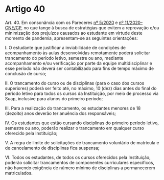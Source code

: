 # Artigo 40

Art. 40. Em consonância com os Pareceres [nº 5/2020](http://portal.mec.gov.br/index.php?option=com_docman&view=download&alias=145011-pcp005-20&category_slug=marco-2020-pdf&Itemid=30192) e [nº 11/2020–CNE/CP](http://portal.mec.gov.br/index.php?option=com_docman&view=download&alias=148391-pcp011-20&category_slug=julho-2020-pdf&Itemid=30192), no que tange à busca de estratégias
que evitem a reprovação e/ou minimização dos prejuízos causados ao estudante em virtude deste momento de
pandemia, apresentam-se as seguintes orientações:

I. O estudante que justificar a inviabilidade de condições de acompanhamento às aulas desenvolvidas remotamente
poderá solicitar trancamento do período letivo, semestre ou ano, mediante acompanhamento e/ou verificação por
parte da equipe multidisciplinar e esse período não deverá ser contabilizado para fins de tempo máximo de
conclusão de curso;

II. O trancamento do curso ou de disciplinas (para o caso dos cursos superiores) poderá ser feito até, no máximo, 10
(dez) dias antes do final do período letivo para todos os cursos da Instituição, por meio de processo via Suap,
inclusive para alunos do primeiro período;

III. Para a realização do trancamento, os estudantes menores de 18 (dezoito) anos deverão ter anuência dos
responsáveis;

IV. Os estudantes que estão cursando disciplinas do primeiro período letivo, semestre ou ano, poderão realizar o
trancamento em qualquer curso oferecido pela Instituição;

V. A regra de limite de solicitações de trancamento voluntário de matrícula e de cancelamento de disciplinas fica
suspensa;

VI. Todos os estudantes, de todos os cursos oferecidos pela Instituição, poderão solicitar trancamentos de
componentes curriculares específicos, não havendo exigência de número mínimo de disciplinas a permanecerem
matriculados.
